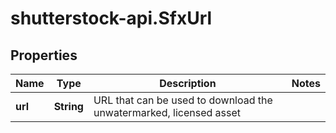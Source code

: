 # shutterstock-api.SfxUrl

## Properties
Name | Type | Description | Notes
------------ | ------------- | ------------- | -------------
**url** | **String** | URL that can be used to download the unwatermarked, licensed asset | 


